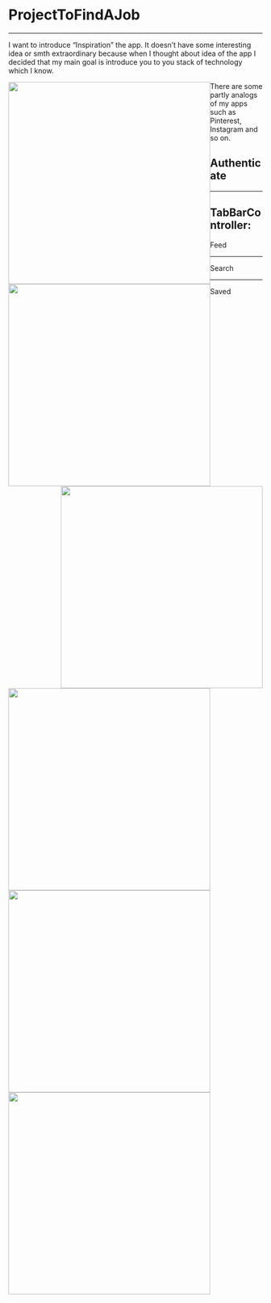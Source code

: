 # ProjectToFindAJob
***
I want to introduce “Inspiration” the app. It doesn’t have some interesting idea or smth extraordinary because when I thought about idea of the app I decided that my main goal is introduce you to you stack of technology which I know.

<img style="float: left;" src="https://github.com/Ilya02k/ProjectToFindJob/blob/master/Images/%D0%A1%D0%BD%D0%B8%D0%BC%D0%BE%D0%BA%20%D1%8D%D0%BA%D1%80%D0%B0%D0%BD%D0%B0%202020-11-07%20%D0%B2%2017.11.26.png?raw=true" width="400"/>

There are some partly analogs of my apps such as Pinterest, Instagram and so on.

## Authenticate

<img style="float: left;" src="https://github.com/Ilya02k/ProjectToFindJob/blob/master/Images/%D0%A1%D0%BD%D0%B8%D0%BC%D0%BE%D0%BA%20%D1%8D%D0%BA%D1%80%D0%B0%D0%BD%D0%B0%202020-11-07%20%D0%B2%2016.56.03.png?raw=true" width="400"/> <img style="float: right;" src="https://github.com/Ilya02k/ProjectToFindJob/blob/master/Images/%D0%A1%D0%BD%D0%B8%D0%BC%D0%BE%D0%BA%20%D1%8D%D0%BA%D1%80%D0%B0%D0%BD%D0%B0%202020-11-07%20%D0%B2%2016.57.51.png?raw=true" width="400"/>
***
## TabBarController: 
Feed
<img style="float: left;" src="https://github.com/Ilya02k/ProjectToFindJob/blob/master/Images/%D0%A1%D0%BD%D0%B8%D0%BC%D0%BE%D0%BA%20%D1%8D%D0%BA%D1%80%D0%B0%D0%BD%D0%B0%202020-11-07%20%D0%B2%2017.01.01.png?raw=true" width="400"/>
***
Search
<img style="float: left;" src="https://github.com/Ilya02k/ProjectToFindJob/blob/master/Images/%D0%A1%D0%BD%D0%B8%D0%BC%D0%BE%D0%BA%20%D1%8D%D0%BA%D1%80%D0%B0%D0%BD%D0%B0%202020-11-07%20%D0%B2%2017.03.54.png?raw=true" width="400"/>
***
Saved
<img style="float: left;" src="https://github.com/Ilya02k/ProjectToFindJob/blob/master/Images/%D0%A1%D0%BD%D0%B8%D0%BC%D0%BE%D0%BA%20%D1%8D%D0%BA%D1%80%D0%B0%D0%BD%D0%B0%202020-11-07%20%D0%B2%2017.11.13.png?raw=true" width="400"/>
